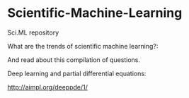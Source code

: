 # Scientific-Machine-Learning
Sci.ML repository

What are the trends of scientific machine learning?:



And read about this compilation of questions.

Deep learning and partial differential equations:

<http://aimpl.org/deeppde/1/>
